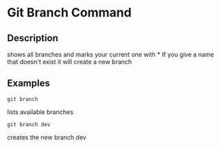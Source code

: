 # Git Branch Command

## Description
shows all branches and marks your current one with *
If you give a name that doesn't exist it will create a new branch

## Examples
`git branch`

lists available branches


`git branch dev`

creates the new branch dev
